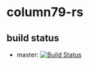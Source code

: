 # column79-rs

## build status
- master: [![Build Status](https://travis-ci.org/hanepjiv/column79-rs.svg?branch=master)](https://travis-ci.org/hanepjiv/column79-rs)
